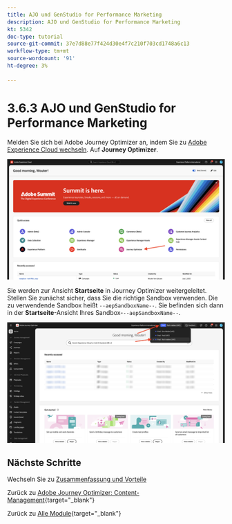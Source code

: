 ```yaml
---
title: AJO und GenStudio for Performance Marketing
description: AJO und GenStudio for Performance Marketing
kt: 5342
doc-type: tutorial
source-git-commit: 37e7d88e77f424d30e4f7c210f703cd1748a6c13
workflow-type: tm+mt
source-wordcount: '91'
ht-degree: 3%

---
```


# 3.6.3 AJO und GenStudio for Performance Marketing

Melden Sie sich bei Adobe Journey Optimizer an, indem Sie zu [Adobe Experience Cloud wechseln](https://experience.adobe.com). Auf **Journey Optimizer**.

![ACOP](./../../../../modules/delivery-activation/ajo-b2c/ajob2c-1/images/acophome.png)

Sie werden zur Ansicht **Startseite** in Journey Optimizer weitergeleitet. Stellen Sie zunächst sicher, dass Sie die richtige Sandbox verwenden. Die zu verwendende Sandbox heißt `--aepSandboxName--`. Sie befinden sich dann in der **Startseite**-Ansicht Ihres Sandbox-`--aepSandboxName--`.

![ACOP](./../../../../modules/delivery-activation/ajo-b2c/ajob2c-1/images/acoptriglp.png)

## Nächste Schritte

Wechseln Sie zu [Zusammenfassung und Vorteile](./summary.md)

Zurück zu [Adobe Journey Optimizer: Content-Management](./ajocontent.md){target="_blank"}

Zurück zu [Alle Module](./../../../../overview.md){target="_blank"}
